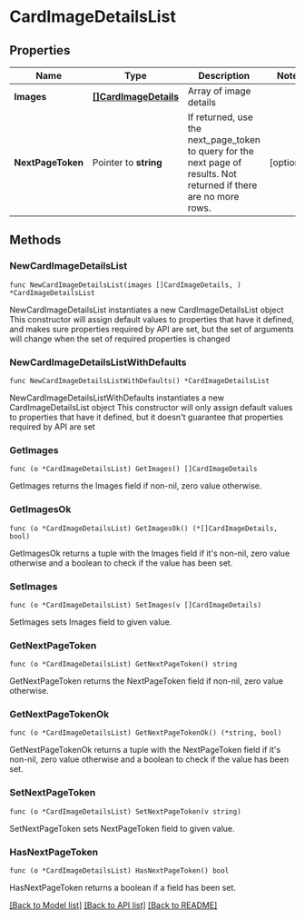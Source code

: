 # CardImageDetailsList

## Properties

Name | Type | Description | Notes
------------ | ------------- | ------------- | -------------
**Images** | [**[]CardImageDetails**](CardImageDetails.md) | Array of image details | 
**NextPageToken** | Pointer to **string** | If returned, use the next_page_token to query for the next page of results. Not returned if there are no more rows. | [optional] 

## Methods

### NewCardImageDetailsList

`func NewCardImageDetailsList(images []CardImageDetails, ) *CardImageDetailsList`

NewCardImageDetailsList instantiates a new CardImageDetailsList object
This constructor will assign default values to properties that have it defined,
and makes sure properties required by API are set, but the set of arguments
will change when the set of required properties is changed

### NewCardImageDetailsListWithDefaults

`func NewCardImageDetailsListWithDefaults() *CardImageDetailsList`

NewCardImageDetailsListWithDefaults instantiates a new CardImageDetailsList object
This constructor will only assign default values to properties that have it defined,
but it doesn't guarantee that properties required by API are set

### GetImages

`func (o *CardImageDetailsList) GetImages() []CardImageDetails`

GetImages returns the Images field if non-nil, zero value otherwise.

### GetImagesOk

`func (o *CardImageDetailsList) GetImagesOk() (*[]CardImageDetails, bool)`

GetImagesOk returns a tuple with the Images field if it's non-nil, zero value otherwise
and a boolean to check if the value has been set.

### SetImages

`func (o *CardImageDetailsList) SetImages(v []CardImageDetails)`

SetImages sets Images field to given value.


### GetNextPageToken

`func (o *CardImageDetailsList) GetNextPageToken() string`

GetNextPageToken returns the NextPageToken field if non-nil, zero value otherwise.

### GetNextPageTokenOk

`func (o *CardImageDetailsList) GetNextPageTokenOk() (*string, bool)`

GetNextPageTokenOk returns a tuple with the NextPageToken field if it's non-nil, zero value otherwise
and a boolean to check if the value has been set.

### SetNextPageToken

`func (o *CardImageDetailsList) SetNextPageToken(v string)`

SetNextPageToken sets NextPageToken field to given value.

### HasNextPageToken

`func (o *CardImageDetailsList) HasNextPageToken() bool`

HasNextPageToken returns a boolean if a field has been set.


[[Back to Model list]](../README.md#documentation-for-models) [[Back to API list]](../README.md#documentation-for-api-endpoints) [[Back to README]](../README.md)


